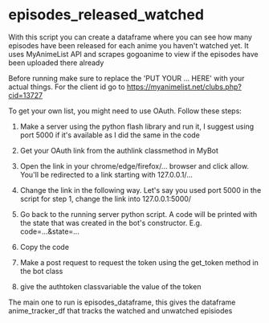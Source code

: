 # episodes_released_watched
With this script you can create a dataframe where you can see how many episodes have been released for each anime you haven't watched yet. It uses MyAnimeList API and scrapes gogoanime to view if the episodes have been uploaded there already

Before running make sure to replace the 'PUT YOUR ... HERE' with your actual things. For the client id go to https://myanimelist.net/clubs.php?cid=13727

To get your own list, you might need to use OAuth. Follow these steps:

1. Make a server using the python flash library and run it, I suggest using port 5000 if it's available as I did the same in the code

2. Get your OAuth link from the authlink classmethod in MyBot

3. Open the link in your chrome/edge/firefox/... browser and click allow. You'll be redirected to a link starting with 127.0.0.1/...

4. Change the link in the following way. Let's say you used port 5000 in the script for step 1, change the link into 127.0.0.1:5000/

5. Go back to the running server python script. A code will be printed with the state that was created in the bot's constructor. E.g. code=...&state=...

6. Copy the code

7. Make a post request to request the token using the get_token method in the bot class

8. give the authtoken classvariable the value of the token

The main one to run is episodes_dataframe, this gives the dataframe anime_tracker_df that tracks the watched and unwatched episiodes
